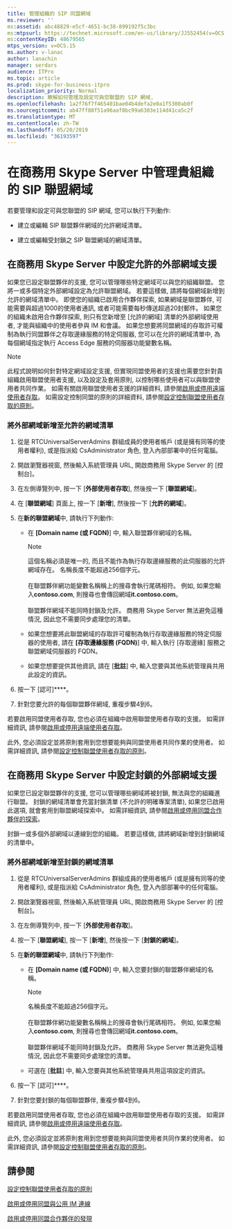 ```yaml
---
title: 管理組織的 SIP 同盟網域
ms.reviewer: ''
ms:assetid: abc48829-e5cf-4651-bc38-899192f5c3bc
ms:mtpsurl: https://technet.microsoft.com/en-us/library/JJ552454(v=OCS.15)
ms:contentKeyID: 48679565
mtps_version: v=OCS.15
ms.author: v-lanac
author: lanachin
manager: serdars
audience: ITPro
ms.topic: article
ms.prod: skype-for-business-itpro
localization_priority: Normal
description: 瞭解如何管理及設定可與您聯盟的 SIP 網域,
ms.openlocfilehash: 1a2f76f7f465401bae04b4defa2e0a1f5300ab0f
ms.sourcegitcommit: ab47ff88f51a96aaf8bc99a6303e114d41ca5c2f
ms.translationtype: MT
ms.contentlocale: zh-TW
ms.lasthandoff: 05/20/2019
ms.locfileid: "36193597"
---
```

# <a name="manage-sip-federated-domains-for-your-organization-in-skype-for-business-server"></a>在商務用 Skype Server 中管理貴組織的 SIP 聯盟網域


若要管理和設定可與您聯盟的 SIP 網域, 您可以執行下列動作:

  - 建立或編輯 SIP 聯盟夥伴網域的允許網域清單。

  - 建立或編輯受封鎖之 SIP 聯盟網域的網域清單。

## <a name="configure-support-for-allowed-external-domains-in-skype-for-business-server"></a>在商務用 Skype Server 中設定允許的外部網域支援

如果您已設定聯盟夥伴的支援, 您可以管理哪些特定網域可以與您的組織聯盟。 您將一或多個特定外部網域設定為允許聯盟網域。 若要這樣做, 請將每個網域新增到允許的網域清單中。 即使您的組織已啟用合作夥伴探索, 如果網域是聯盟夥伴, 可能需要與超過1000的使用者通訊, 或者可能需要每秒傳送超過20封郵件。 如果您的組織未啟用合作夥伴探索, 則只有您新增至 [允許的網域] 清單的外部網域使用者, 才能與組織中的使用者參與 IM 和會議。 如果您想要將同盟網域的存取許可權制為執行同盟夥伴之存取邊緣服務的特定伺服器, 您可以在允許的網域清單中, 為每個網域指定執行 Access Edge 服務的伺服器功能變數名稱。

> [!NOTE]  
> 此程式說明如何針對特定網域設定支援, 但實現同盟使用者的支援也需要您針對貴組織啟用聯盟使用者支援, 以及設定及套用原則, 以控制哪些使用者可以與聯盟使用者共同作業。 如需有關啟用聯盟使用者支援的詳細資料, 請參閱[啟用或停用遠端使用者存取](../access-edge/enable-or-disable-remote-user-access.md)。 如需設定控制同盟的原則的詳細資料, 請參閱[設定控制聯盟使用者存取的原則](../external-access-policies/configure-policies-to-control-federated-user-access.md)。

### <a name="to-add-an-external-domain-to-the-list-of-allowed-domains"></a>將外部網域新增至允許的網域清單

1.  從是 RTCUniversalServerAdmins 群組成員的使用者帳戶 (或是擁有同等的使用者權利), 或是指派給 CsAdministrator 角色, 登入內部部署中的任何電腦。
2.  開啟瀏覽器視窗, 然後輸入系統管理員 URL, 開啟商務用 Skype Server 的 [控制台]。 
3.  在左側導覽列中, 按一下 [**外部使用者存取**], 然後按一下 [**聯盟網域**]。
4.  在 [**聯盟網域**] 頁面上, 按一下 [**新增**], 然後按一下 [**允許的網域**]。
5.  在**新的聯盟網域**中, 請執行下列動作:
    
      - 在 **[Domain name (或 FQDN)**] 中, 輸入聯盟夥伴網域的名稱。       

        > [!NOTE]  
        > 這個名稱必須是唯一的, 而且不能作為執行存取邊緣服務的此伺服器的允許網域存在。 名稱長度不能超過256個字元。<BR><br>在聯盟夥伴網功能變數名稱稱上的搜尋會執行尾碼相符。 例如, 如果您輸入**contoso.com**, 則搜尋也會傳回網域**it.contoso.com**。<BR><br>聯盟夥伴網域不能同時封鎖及允許。 商務用 Skype Server 無法避免這種情況, 因此您不需要同步處理您的清單。
    
      - 如果您想要將此聯盟網域的存取許可權制為執行存取邊緣服務的特定伺服器的使用者, 請在 **[存取邊緣服務 (FQDN)**] 中, 輸入執行 [存取邊緣] 服務之聯盟網域伺服器的 FQDN。    
      - 如果您想要提供其他資訊, 請在 [**批註**] 中, 輸入您要與其他系統管理員共用此設定的資訊。

6.  按一下 [認可]****。
7.  針對您要允許的每個聯盟夥伴網域, 重複步驟4到6。

若要啟用同盟使用者存取, 您也必須在組織中啟用聯盟使用者存取的支援。 如需詳細資訊, 請參閱[啟用或停用遠端使用者存取](../access-edge/enable-or-disable-remote-user-access.md)。

此外, 您必須設定並將原則套用到您想要能夠與同盟使用者共同作業的使用者。 如需詳細資訊, 請參閱[設定控制聯盟使用者存取的原則](../external-access-policies/configure-policies-to-control-federated-user-access.md)。

## <a name="configure-support-for-blocked-external-domains-in-skype-for-business-server"></a>在商務用 Skype Server 中設定封鎖的外部網域支援 

如果您已設定聯盟夥伴的支援, 您可以管理哪些網域將被封鎖, 無法與您的組織進行聯盟。 封鎖的網域清單會充當封鎖清單 (不允許的明確專案清單), 如果您已啟用此選項, 就會套用到聯盟網域探索中。 如需詳細資訊, 請參閱[啟用或停用同盟合作夥伴的探索](../access-edge/enable-or-disable-discovery-of-federation-partners.md)。

封鎖一或多個外部網域以連線到您的組織。 若要這樣做, 請將網域新增到封鎖網域的清單中。


### <a name="to-add-an-external-domain-to-the-list-of-blocked-domains"></a>將外部網域新增至封鎖的網域清單

1.  從是 RTCUniversalServerAdmins 群組成員的使用者帳戶 (或是擁有同等的使用者權利), 或是指派給 CsAdministrator 角色, 登入內部部署中的任何電腦。
2.  開啟瀏覽器視窗, 然後輸入系統管理員 URL, 開啟商務用 Skype Server 的 [控制台]。 
3.  在左側導覽列中, 按一下 [**外部使用者存取**]。
4.  按一下 [**聯盟網域**], 按一下 [**新增**], 然後按一下 [**封鎖的網域**]。
5.  在**新的聯盟網域**中, 請執行下列動作:
    
      - 在 **[Domain name (或 FQDN)**] 中, 輸入您要封鎖的聯盟夥伴網域的名稱。

        > [!NOTE]  
        > 名稱長度不能超過256個字元。<BR><br>在聯盟夥伴網功能變數名稱稱上的搜尋會執行尾碼相符。 例如, 如果您輸入**contoso.com**, 則搜尋也會傳回網域**it.contoso.com**。<BR><br>聯盟夥伴網域不能同時封鎖及允許。 商務用 Skype Server 無法避免這種情況, 因此您不需要同步處理您的清單。
   
      - 可選在 [**批註**] 中, 輸入您要與其他系統管理員共用這項設定的資訊。

6.  按一下 [認可]****。
7.  針對您要封鎖的每個聯盟夥伴, 重複步驟4到6。

若要啟用同盟使用者存取, 您也必須在組織中啟用聯盟使用者存取的支援。 如需詳細資訊, 請參閱[啟用或停用遠端使用者存取](../access-edge/enable-or-disable-remote-user-access.md)。

此外, 您必須設定並將原則套用到您想要能夠與同盟使用者共同作業的使用者。 如需詳細資訊, 請參閱[設定控制聯盟使用者存取的原則](../external-access-policies/configure-policies-to-control-federated-user-access.md)。


## <a name="see-also"></a>請參閱

[設定控制聯盟使用者存取的原則](../external-access-policies/configure-policies-to-control-federated-user-access.md)  

[啟用或停用同盟與公用 IM 連線](../access-edge/enable-or-disable-federation-and-public-im-connectivity.md)

[啟用或停用同盟合作夥伴的發現](../access-edge/enable-or-disable-discovery-of-federation-partners.md)
  

